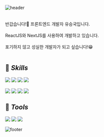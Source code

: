 ![header](https://capsule-render.vercel.app/api?type=waving&color=auto&height=300&section=header&text=Welcome&fontSize=90&animation=fadeIn&fontAlignY=38&desc=Seung%20Guk%20Github%20Profile&descAlignY=51&descAlign=62)
<br>
<br>
<br>
반갑습니다!👋 프론트엔드 개발자 유승국입니다. <br><br>
ReactJS와 NextJS를 사용하여 개발하고 있습니다. <br><br>
포기하지 않고 성실한 개발자가 되고 싶습니다!😁
<br><br>
## 📌 <i>Skills</i>
<img src="https://img.shields.io/badge/Html5-E34F26?style=flat-square&logo=html5&logoColor=white"/> <img src="https://img.shields.io/badge/CSS3-1572B6?style=flat-square&logo=css3&logoColor=white"/> <img src="https://img.shields.io/badge/Sass-CC6699?style=flat-square&logo=sass&logoColor=white"/> <img src="https://img.shields.io/badge/TailwindCSS-06B6D4?style=flat-square&logo=tailwindcss&logoColor=white"/> <br><br>
<img src="https://img.shields.io/badge/JavaScript-F7DF1E?style=flat-square&logo=javascript&logoColor=white"/> <img src="https://img.shields.io/badge/TypeScript-3178C6?style=flat-square&logo=typescript&logoColor=white"/> <img src="https://img.shields.io/badge/React-61DAFB?style=flat-square&logo=react&logoColor=white"/> <img src="https://img.shields.io/badge/Next.JS-000?style=flat-square&logo=nextdotjs&logoColor=white"/>

## 📌 <i>Tools</i>
<img src="https://img.shields.io/badge/Git-F05032?style=flat-square&logo=git&logoColor=white"/> <img src="https://img.shields.io/badge/Npm-CB3837?style=flat-square&logo=npm&logoColor=white"/> <img src="https://img.shields.io/badge/Yarn-2C8EBB?style=flat-square&logo=yarn&logoColor=white"/> 

![footer](https://capsule-render.vercel.app/api?type=waving&color=auto&height=150&section=footer)

